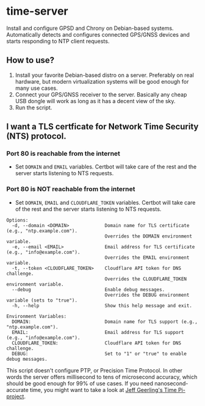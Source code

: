 # time-server
Install and configure GPSD and Chrony on Debian-based systems.
Automatically detects and configures connected GPS/GNSS devices and starts responding to NTP client requests.
## How to use?
1. Install your favorite Debian-based distro on a server. Preferably on real hardware, but modern virtualization systems will be good enough for many use cases.
2. Connect your GPS/GNSS receiver to the server. Basically any cheap USB dongle will work as long as it has a decent view of the sky.
3. Run the script.
## I want a TLS certficate for Network Time Security (NTS) protocol.
### Port 80 is reachable from the internet
* Set `DOMAIN` and `EMAIL` variables. Certbot will take care of the rest and the server starts listening to NTS requests.
### Port 80 is **NOT** reachable from the internet
* Set `DOMAIN`, `EMAIL` and `CLOUDFLARE_TOKEN` variables. Certbot will take care of the rest and the server starts listening to NTS requests.
```
Options:
  -d, --domain <DOMAIN>             Domain name for TLS certificate (e.g., "ntp.example.com").
                                    Overrides the DOMAIN environment variable.
  -e, --email <EMAIL>               Email address for TLS certificate (e.g., "info@example.com").
                                    Overrides the EMAIL environment variable.
  -t, --token <CLOUDFLARE_TOKEN>    Cloudflare API token for DNS challenge.
                                    Overrides the CLOUDFLARE_TOKEN environment variable.
  --debug                           Enable debug messages.
                                    Overrides the DEBUG environment variable (sets to "true").
  -h, --help                        Show this help message and exit.

Environment Variables:
  DOMAIN:                           Domain name for TLS support (e.g., "ntp.example.com").
  EMAIL:                            Email address for TLS support (e.g., "info@example.com").
  CLOUDFLARE_TOKEN:                 Cloudflare API token for DNS challenge.
  DEBUG:                            Set to "1" or "true" to enable debug messages.

```
This script doesn't configure PTP, or Precision Time Protocol. In other words the server offers millisecond to tens of microsecond accuracy, which should be good enough for 99% of use cases. If you need nanosecond-accurate time, you might want to take a look at [Jeff Geerling's Time Pi-project](https://github.com/geerlingguy/time-pi).
